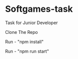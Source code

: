 # Softgames-task
Task for Junior Developer 


Clone The Repo

Run - "npm install"

Run - "npm run start"

